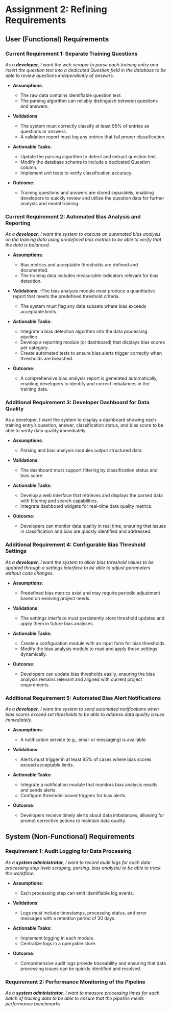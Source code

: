 # Assignment 2: Refining Requirements

## User (Functional) Requirements 
### Current Requirement 1: Separate Training Questions
_As a **developer**, I want the web scraper to parse each training entry and insert the question text into a dedicated Question field in the database to be able to review questions independently of answers_.

- **Assumptions**:
  - The raw data contains identifiable question text.
  - The parsing algorithm can reliably distinguish between questions and answers.
- **Validations**:
  - The system must correctly classify at least 95% of entries as questions or answers.
  - A validation report must log any entries that fail proper classification.

- **Actionable Tasks**:
  - Update the parsing algorithm to detect and extract question text.
  - Modify the database schema to include a dedicated Question column.
  - Implement unit tests to verify classification accuracy.

- **Outcome**:
  - Training questions and answers are stored separately, enabling developers to quickly review and utilize the question data for further analysis and model training.

### Current Requirement 2: Automated Bias Analysis and Reporting
_As a **developer**, I want the system to execute an automated bias analysis on the training data using predefined bias metrics to be able to verify that the data is balanced_.

- **Assumptions**:
  - Bias metrics and acceptable thresholds are defined and documented.
  - The training data includes measurable indicators relevant for bias detection.
- **Validations**:
  -The bias analysis module must produce a quantitative report that meets the predefined threshold criteria.
  - The system must flag any data subsets where bias exceeds acceptable limits.

- **Actionable Tasks**:
  - Integrate a bias detection algorithm into the data processing pipeline.
  - Develop a reporting module (or dashboard) that displays bias scores per category.
  - Create automated tests to ensure bias alerts trigger correctly when thresholds are breached.

- **Outcome**:
  - A comprehensive bias analysis report is generated automatically, enabling developers to identify and correct imbalances in the training data.

### Additional Requirement 3: Developer Dashboard for Data Quality
As a developer, I want the system to display a dashboard showing each training entry’s question, answer, classification status, and bias score to be able to verify data quality immediately.

- **Assumptions**:
  - Parsing and bias analysis modules output structured data.
- **Validations**:
  - The dashboard must support filtering by classification status and bias score.

- **Actionable Tasks**:
  - Develop a web interface that retrieves and displays the parsed data with filtering and search capabilities.
  - Integrate dashboard widgets for real-time data quality metrics.

- **Outcome**:
  - Developers can monitor data quality in real time, ensuring that issues in classification and bias are quickly identified and addressed.

### Additional Requirement 4: Configurable Bias Threshold Settings
_As a **developer**, I want the system to allow bias threshold values to be updated through a settings interface to be able to adjust parameters without code changes_.

- **Assumptions**:
  - Predefined bias metrics exist and may require periodic adjustment based on evolving project needs.
- **Validations**:
  - The settings interface must persistently store threshold updates and apply them in future bias analyses.

- **Actionable Tasks**:
  - Create a configuration module with an input form for bias thresholds.
  - Modify the bias analysis module to read and apply these settings dynamically.

- **Outcome**:
  - Developers can update bias thresholds easily, ensuring the bias analysis remains relevant and aligned with current project requirements.

### Additional Requirement 5: Automated Bias Alert Notifications
_As a **developer**, I want the system to send automated notifications when bias scores exceed set thresholds to be able to address data quality issues immediately_.

- **Assumptions**:
  - A notification service (e.g., email or messaging) is available.
- **Validations**:
  - Alerts must trigger in at least 95% of cases where bias scores exceed acceptable limits.

- **Actionable Tasks**:
  - Integrate a notification module that monitors bias analysis results and sends alerts.
  - Configure threshold-based triggers for bias alerts.

- **Outcome**:
  - Developers receive timely alerts about data imbalances, allowing for prompt corrective actions to maintain data quality.

## System (Non-Functional) Requirements
### Requirement 1: Audit Logging for Data Processing
_As a **system administrator**, I want to record audit logs for each data processing step (web scraping, parsing, bias analysis) to be able to track the workflow_.

- **Assumptions**:
  - Each processing step can emit identifiable log events.
- **Validations**:
  - Logs must include timestamps, processing status, and error messages with a retention period of 30 days.

- **Actionable Tasks**:
  - Implement logging in each module.
  - Centralize logs in a queryable store.

- **Outcome**:
  - Comprehensive audit logs provide traceability and ensuring that data processing issues can be quickly identified and resolved.

### Requirement 2: Performance Monitoring of the Pipeline
_As a **system administrator**, I want to measure processing times for each batch of training data to be able to ensure that the pipeline meets performance benchmarks_.


